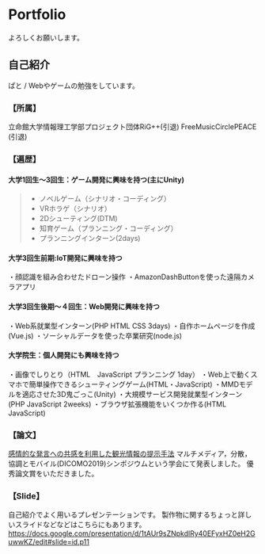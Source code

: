 # Portfolio
よろしくお願いします。

## 自己紹介
ぱと / Webやゲームの勉強をしています。

### 【所属】
立命館大学情報理工学部プロジェクト団体RiG++(引退)
FreeMusicCirclePEACE (引退)


### 【遍歴】

#### 大学1回生～3回生：ゲーム開発に興味を持つ(主にUnity)
> - ノベルゲーム（シナリオ・コーディング）
> - VRホラゲ（シナリオ）
> - 2Dシューティング(DTM)
> - 知育ゲーム（プランニング・コーディング）
> - プランニングインターン(2days)

#### 大学3回生前期:IoT開発に興味を持つ
・顔認識を組み合わせたドローン操作
・AmazonDashButtonを使った遠隔カメラアプリ

#### 大学3回生後期～４回生：Web開発に興味を持つ
・Web系就業型インターン(PHP HTML CSS 3days)
・自作ホームページを作成(Vue.js)
・ソーシャルデータを使った卒業研究(node.js)

#### 大学院生：個人開発にも興味を持つ
・画像でしりとり（HTML　JavaScript プランニング 1day）
・Web上で動くスマホで簡単操作できるシューティングゲーム(HTML・JavaScript)
・MMDモデルを適応させた3D鬼ごっこ(Unity)
・大規模サービス開発就業型インターン(PHP JavaScript 2weeks)
・ブラウザ拡張機能をいくつか作る(HTML JavaScript)

### 【論文】
[感情的な発言への共感を利用した観光情報の提示手法](http://tsys.jp/dicomo/2019/program/program_abst.html#2A-4)
マルチメディア，分散，協調とモバイル(DICOMO2019)シンポジウムという学会にて発表しました。
優秀論文賞をいただきました。

### 【Slide】
自己紹介でよく用いるプレゼンテーションです。
製作物に関するちょっと詳しいスライドなどなどはこちらにもあります。
https://docs.google.com/presentation/d/1tAUr9sZNpkdlRy40EFyxHZ0eH2GuwwKZ/edit#slide=id.p11

